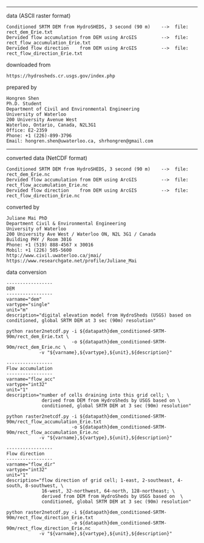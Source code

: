 --------------------------------------------------------------------------------------------------------
data (ASCII raster format)

    Conditioned SRTM DEM from HydroSHEDS, 3 second (90 m)    -->  file: rect_dem_Erie.txt
    Dervided flow accumulation from DEM using ArcGIS         -->  file: rect_flow_accumulation_Erie.txt
    Dervided flow direction    from DEM using ArcGIS         -->  file: rect_flow_direction_Erie.txt

downloaded from

    https://hydrosheds.cr.usgs.gov/index.php

prepared by

    Hongren Shen 
    Ph.D. Student
    Department of Civil and Environmental Engineering 
    University of Waterloo 
    200 University Avenue West 
    Waterloo, Ontario, Canada, N2L3G1 
    Office: E2-2359
    Phone: +1 (226)-899-3796 
    Email: hongren.shen@uwaterloo.ca, shrhongren@gmail.com

--------------------------------------------------------------------------------------------------------
converted data (NetCDF format)

    Conditioned SRTM DEM from HydroSHEDS, 3 second (90 m)    -->  file: rect_dem_Erie.nc
    Dervided flow accumulation from DEM using ArcGIS         -->  file: rect_flow_accumulation_Erie.nc
    Dervided flow direction    from DEM using ArcGIS         -->  file: rect_flow_direction_Erie.nc

converted by

    Juliane Mai PhD
    Department Civil & Environmental Engineering
    University of Waterloo
    200 University Ave West / Waterloo ON, N2L 3G1 / Canada
    Building PHY / Room 3016
    Phone: +1 (519) 888-4567 x 30016
    Mobil: +1 (226) 505-5600
    http://www.civil.uwaterloo.ca/jmai/
    https://www.researchgate.net/profile/Juliane_Mai

data conversion

    -----------------
    DEM
    -----------------
    varname="dem"
    vartype="single"
    unit="m"
    description="digital elevation model from HydroSheds (USGS) based on conditioned, global SRTM DEM at 3 sec (90m) resolution"

    python raster2netcdf.py -i ${datapath}dem_conditioned-SRTM-90m/rect_dem_Erie.txt \
                            -o ${datapath}dem_conditioned-SRTM-90m/rect_dem_Erie.nc \
			    -v "${varname},${vartype},${unit},${description}"

    -----------------
    Flow accumulation
    -----------------
    varname="flow_acc"
    vartype="int32"
    unit="1"
    description="number of cells draining into this grid cell; \
                 derived from DEM from HydroSheds by USGS based on \
                 conditioned, global SRTM DEM at 3 sec (90m) resolution"

    python raster2netcdf.py -i ${datapath}dem_conditioned-SRTM-90m/rect_flow_accumulation_Erie.txt
                            -o ${datapath}dem_conditioned-SRTM-90m/rect_flow_accumulation_Erie.nc
			    -v "${varname},${vartype},${unit},${description}"

    -----------------
    Flow direction
    -----------------
    varname="flow_dir"
    vartype="int32"
    unit="1"
    description="flow direction of grid cell; 1-east, 2-southeast, 4-south, 8-southwest, \
                 16-west, 32-northwest, 64-north, 128-northeast; \
                 derived from DEM from HydroSheds by USGS based on  \
                 conditioned, global SRTM DEM at 3 sec (90m) resolution"

    python raster2netcdf.py -i ${datapath}dem_conditioned-SRTM-90m/rect_flow_direction_Erie.txt
                            -o ${datapath}dem_conditioned-SRTM-90m/rect_flow_direction_Erie.nc
			    -v "${varname},${vartype},${unit},${description}"
